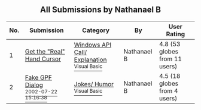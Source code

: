 ﻿<div align="center">

## All Submissions by Nathanael B

</div>

No.  | Submission | Category | By   | User Rating
---- | ---------- | -------- | ---- | -----------
1 | [Get the "Real" Hand Cursor<br />](https://github.com/Planet-Source-Code/nathanael-b-get-the-real-hand-cursor__1-37076) | [Windows API Call/ Explanation<br /><sup>Visual Basic</sup>](../ByCategory/windows-api-call-explanation__1-39.md) | Nathanael B | 4.8 (53 globes from 11 users)
2 | [Fake GPF Dialog<br /><sup>2002-07-22 15:16:38</sup>](https://github.com/Planet-Source-Code/nathanael-b-fake-gpf-dialog__1-37167) | [Jokes/ Humor<br /><sup>Visual Basic</sup>](../ByCategory/jokes-humor__1-40.md) | Nathanael B | 4.5 (18 globes from 4 users)
